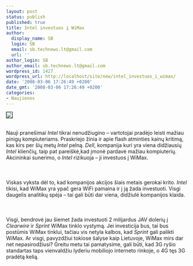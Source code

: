 ```yaml
---
layout: post
status: publish
published: true
title: Intel investuos į WiMax
author:
  display_name: SB
  login: SB
  email: sb.technews.lt@gmail.com
  url: ''
author_login: SB
author_email: sb.technews.lt@gmail.com
wordpress_id: 1427
wordpress_url: http://localhost/site/new/intel_investuos_i_wimax/
date: '2008-03-06 17:26:49 +0200'
date_gmt: '2008-03-06 17:26:49 +0200'
categories:
- Naujienos
---
```

<div class="imgright"><img src="http://img156.imageshack.us/img156/1043/wimaxlogoth8.jpg" border="1"></div>
<p><br>Nauji pranešimai <i>Intel</i> tikrai nenudžiugino – vartotojai pradėjo leisti mažiau pinigų kompiuteriams. Praskriejo žinia ir apie flash atminties kainų kritimą, kas kirs per šių metų <i>Intel</i> pelną. <i>Dell</i>, kompanija kuri yra viena didžiausių <i>Intel</i> klienčių, taip pat pareiškė,kad įmonė pardavė mažiau kompiuterių. Akcininkai sunerimo, o <i>Intel</i> rizikuoja – ji investuos į WiMax.<br />
<br><br />
<br>Viskas vyksta dėl to, kad kompanijos akcijos šiais metais gerokai krito. <i>Intel</i> tikisi, kad WiMax yra ypač gera WiFi pamaina ir į ją žada investuoti. Visgi daugelis analitikų spėja – tai gali būti dar viena, didžiulė kompanijos klaida.<br />
<br><br />
<br>Visgi, bendrovė jau šiemet žada investuoti 2 milijardus JAV dolerių į <i>Clearwire</i> ir <i>Sprint</i> WiMax tinklo vystymą. Jei investicija bus, tai bus postūmis WiMax tinklui, tačiau vis netyla kalbos, kad <i>Sprint</i> gali palikti WiMax. Ar visgi, pavyzdžiui tokiose šalyse kaip Lietuvoje, WiMax mirs dar net nepasirodžiusi? Greitu metu tai pamatysime, gali būti, kad 3G ryšio standartas taps vienvaldžiu lyderiu mobiliojo interneto rinkoje, o 4G tęs 3G pradėtą kelią.<br />
<br></p>
